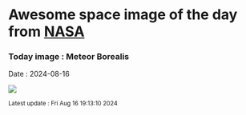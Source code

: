 
# Awesome space image of the day from [NASA](https://api.nasa.gov/)

### Today image : Meteor Borealis
Date : 2024-08-16

![](https://apod.nasa.gov/apod/image/2408/JZ8_3744Dain_1024c.jpg)

<small>Latest update : Fri Aug 16 19:13:10 2024</small>
        